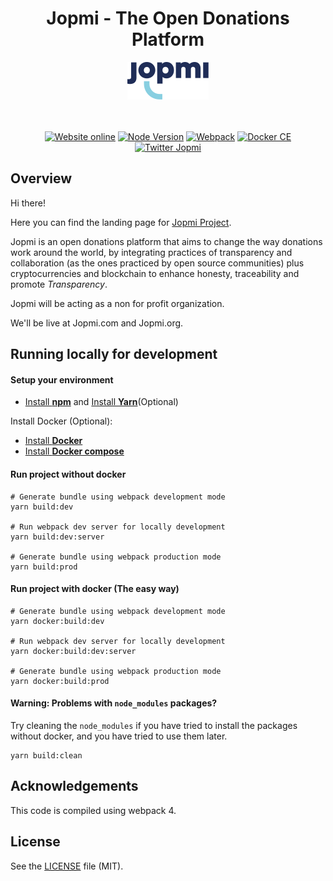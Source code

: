
<div align="center">
  <h1>Jopmi - The Open Donations Platform</h1>
  
  <a href="https://jopmi.com">
    <img width="130" src="src/images/logo_jopmi.svg">
  </a>
  <br/>
  <br/>
  <br/>
  
  [![Website online](https://img.shields.io/badge/website-online-brightgreen.svg)](https://jopmi.org/)
  [![Node Version](https://img.shields.io/badge/node-%3E%3D6.11.5-brightgreen.svg)](https://nodejs.org/en/)
  [![Webpack](https://img.shields.io/badge/webpack-%3E%3D4.16.5-blue.svg)](https://www.npmjs.com/package/webpack)
  [![Docker CE](https://img.shields.io/badge/docker-estable--18.09-lightgrey.svg)](https://docs.docker.com/install/#supported-platforms)
  [![Twitter Jopmi](https://img.shields.io/twitter/url/http/shields.io.svg?style=social)](https://twitter.com/wearejopmi)
</div>

## Overview

Hi there!

Here you can find the landing page for [Jopmi Project](https://github.com/RockaLabs/jopmi).

Jopmi is an open donations platform that aims to change the way donations work around the world, by integrating practices of transparency and collaboration (as the ones practiced by open source communities) plus cryptocurrencies and blockchain to enhance honesty, traceability and promote *Transparency*.

Jopmi will be acting as a non for profit organization.

We'll be live at Jopmi.com and Jopmi.org.


## Running locally for development

#### Setup your environment

* [Install **npm**](https://www.npmjs.com/get-npm) and [Install **Yarn**](https://yarnpkg.com/en/docs/install#debian-stable)(Optional)

Install Docker (Optional):

* [Install **Docker**](https://docs.docker.com/install/#supported-platforms)
* [Install **Docker compose**](https://docs.docker.com/compose/install/)


#### Run project without docker

```
# Generate bundle using webpack development mode
yarn build:dev

# Run webpack dev server for locally development
yarn build:dev:server

# Generate bundle using webpack production mode
yarn build:prod
```

#### Run project with docker (The easy way)

```
# Generate bundle using webpack development mode
yarn docker:build:dev

# Run webpack dev server for locally development
yarn docker:build:dev:server

# Generate bundle using webpack production mode
yarn docker:build:prod
```

#### **Warning:** Problems with `node_modules` packages?

Try cleaning the `node_modules` if you have tried to install the packages without docker, and you have tried to use them later.
```
yarn build:clean
```


## Acknowledgements

This code is compiled using webpack 4.

## License

See the [LICENSE](LICENSE) file (MIT).
